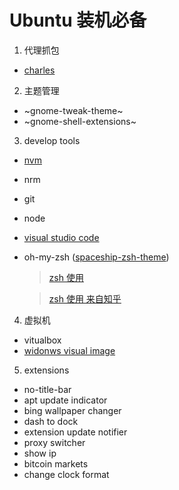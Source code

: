 # Ubuntu 装机必备

1. 代理抓包

* [charles](https://www.charlesproxy.com/)

2. 主题管理

* ~gnome-tweak-theme~
* ~gnome-shell-extensions~

3. develop tools

* [nvm](https://github.com/creationix/nvm#install-script)
* nrm
* git
* node
* [visual studio code](https://code.visualstudio.com/)
* oh-my-zsh ([spaceship-zsh-theme](https://github.com/denysdovhan/spaceship-zsh-theme))
  > [zsh 使用](https://zhuanlan.zhihu.com/mactalk/19556676)
  
  > [zsh 使用 来自知乎](https://www.zhihu.com/question/21418449)

4. 虚拟机

* vitualbox
* [widonws visual image](https://developer.microsoft.com/en-us/microsoft-edge/tools/vms/)

5. extensions

* no-title-bar
* apt update indicator
* bing wallpaper changer
* dash to dock
* extension update notifier
* proxy switcher
* show ip
* bitcoin markets
* change clock format
